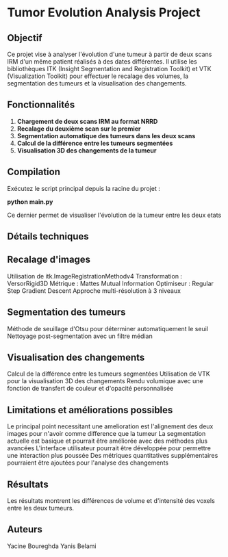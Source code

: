 # Tumor Evolution Analysis Project

## Objectif
Ce projet vise à analyser l'évolution d'une tumeur à partir de deux scans IRM d'un même patient réalisés à des dates différentes. Il utilise les bibliothèques ITK (Insight Segmentation and Registration Toolkit) et VTK (Visualization Toolkit) pour effectuer le recalage des volumes, la segmentation des tumeurs et la visualisation des changements.

## Fonctionnalités

1. **Chargement de deux scans IRM au format NRRD**
2. **Recalage du deuxième scan sur le premier**
3. **Segmentation automatique des tumeurs dans les deux scans**
4. **Calcul de la différence entre les tumeurs segmentées**
5. **Visualisation 3D des changements de la tumeur**

## Compilation

Exécutez le script principal depuis la racine du projet :

**python main.py** 

Ce dernier permet de visualiser l'évolution de la tumeur entre les deux etats

## Détails techniques

## Recalage d'images

Utilisation de itk.ImageRegistrationMethodv4
Transformation : VersorRigid3D
Métrique : Mattes Mutual Information
Optimiseur : Regular Step Gradient Descent
Approche multi-résolution à 3 niveaux

## Segmentation des tumeurs

Méthode de seuillage d'Otsu pour déterminer automatiquement le seuil
Nettoyage post-segmentation avec un filtre médian

## Visualisation des changements

Calcul de la différence entre les tumeurs segmentées
Utilisation de VTK pour la visualisation 3D des changements
Rendu volumique avec une fonction de transfert de couleur et d'opacité personnalisée

## Limitations et améliorations possibles

Le principal point necessitant une amelioration est l'alignement des deux images pour n'avoir comme difference que la tumeur
La segmentation actuelle est basique et pourrait être améliorée avec des méthodes plus avancées
L'interface utilisateur pourrait être développée pour permettre une interaction plus poussée
Des métriques quantitatives supplémentaires pourraient être ajoutées pour l'analyse des changements

## Résultats

Les résultats montrent les différences de volume et d'intensité des voxels entre les deux tumeurs.

## Auteurs

Yacine Boureghda
Yanis Belami
